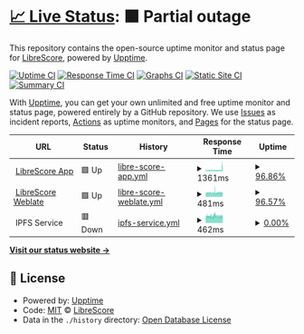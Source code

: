 # [📈 Live Status](https://status.librescore.org): <!--live status--> **🟧 Partial outage**

This repository contains the open-source uptime monitor and status page for [LibreScore](https://librescore.org/), powered by [Upptime](https://github.com/upptime/upptime).

[![Uptime CI](https://github.com/LibreScore/status/workflows/Uptime%20CI/badge.svg)](https://github.com/LibreScore/status/actions?query=workflow%3A%22Uptime+CI%22)
[![Response Time CI](https://github.com/LibreScore/status/workflows/Response%20Time%20CI/badge.svg)](https://github.com/LibreScore/status/actions?query=workflow%3A%22Response+Time+CI%22)
[![Graphs CI](https://github.com/LibreScore/status/workflows/Graphs%20CI/badge.svg)](https://github.com/LibreScore/status/actions?query=workflow%3A%22Graphs+CI%22)
[![Static Site CI](https://github.com/LibreScore/status/workflows/Static%20Site%20CI/badge.svg)](https://github.com/LibreScore/status/actions?query=workflow%3A%22Static+Site+CI%22)
[![Summary CI](https://github.com/LibreScore/status/workflows/Summary%20CI/badge.svg)](https://github.com/LibreScore/status/actions?query=workflow%3A%22Summary+CI%22)

With [Upptime](https://upptime.js.org), you can get your own unlimited and free uptime monitor and status page, powered entirely by a GitHub repository. We use [Issues](https://github.com/LibreScore/status/issues) as incident reports, [Actions](https://github.com/LibreScore/status/actions) as uptime monitors, and [Pages](https://status.librescore.org) for the status page.

<!--start: status pages-->
<!-- This summary is generated by Upptime (https://github.com/upptime/upptime) -->
<!-- Do not edit this manually, your changes will be overwritten -->
<!-- prettier-ignore -->
| URL | Status | History | Response Time | Uptime |
| --- | ------ | ------- | ------------- | ------ |
| <img alt="" src="https://raw.githubusercontent.com/LibreScore/dl-librescore/master/images/logo.png" height="13"> [LibreScore App](https://status.librescore.org/app-server) | 🟩 Up | [libre-score-app.yml](https://github.com/LibreScore/status/commits/HEAD/history/libre-score-app.yml) | <details><summary><img alt="Response time graph" src="./graphs/libre-score-app/response-time-week.png" height="20"> 1361ms</summary><br><a href="https://status.librescore.org/history/libre-score-app"><img alt="Response time 6418" src="https://img.shields.io/endpoint?url=https%3A%2F%2Fraw.githubusercontent.com%2FLibreScore%2Fstatus%2FHEAD%2Fapi%2Flibre-score-app%2Fresponse-time.json"></a><br><a href="https://status.librescore.org/history/libre-score-app"><img alt="24-hour response time 2570" src="https://img.shields.io/endpoint?url=https%3A%2F%2Fraw.githubusercontent.com%2FLibreScore%2Fstatus%2FHEAD%2Fapi%2Flibre-score-app%2Fresponse-time-day.json"></a><br><a href="https://status.librescore.org/history/libre-score-app"><img alt="7-day response time 1361" src="https://img.shields.io/endpoint?url=https%3A%2F%2Fraw.githubusercontent.com%2FLibreScore%2Fstatus%2FHEAD%2Fapi%2Flibre-score-app%2Fresponse-time-week.json"></a><br><a href="https://status.librescore.org/history/libre-score-app"><img alt="30-day response time 4121" src="https://img.shields.io/endpoint?url=https%3A%2F%2Fraw.githubusercontent.com%2FLibreScore%2Fstatus%2FHEAD%2Fapi%2Flibre-score-app%2Fresponse-time-month.json"></a><br><a href="https://status.librescore.org/history/libre-score-app"><img alt="1-year response time 6454" src="https://img.shields.io/endpoint?url=https%3A%2F%2Fraw.githubusercontent.com%2FLibreScore%2Fstatus%2FHEAD%2Fapi%2Flibre-score-app%2Fresponse-time-year.json"></a></details> | <details><summary><a href="https://status.librescore.org/history/libre-score-app">96.86%</a></summary><a href="https://status.librescore.org/history/libre-score-app"><img alt="All-time uptime 37.48%" src="https://img.shields.io/endpoint?url=https%3A%2F%2Fraw.githubusercontent.com%2FLibreScore%2Fstatus%2FHEAD%2Fapi%2Flibre-score-app%2Fuptime.json"></a><br><a href="https://status.librescore.org/history/libre-score-app"><img alt="24-hour uptime 78.70%" src="https://img.shields.io/endpoint?url=https%3A%2F%2Fraw.githubusercontent.com%2FLibreScore%2Fstatus%2FHEAD%2Fapi%2Flibre-score-app%2Fuptime-day.json"></a><br><a href="https://status.librescore.org/history/libre-score-app"><img alt="7-day uptime 96.86%" src="https://img.shields.io/endpoint?url=https%3A%2F%2Fraw.githubusercontent.com%2FLibreScore%2Fstatus%2FHEAD%2Fapi%2Flibre-score-app%2Fuptime-week.json"></a><br><a href="https://status.librescore.org/history/libre-score-app"><img alt="30-day uptime 44.70%" src="https://img.shields.io/endpoint?url=https%3A%2F%2Fraw.githubusercontent.com%2FLibreScore%2Fstatus%2FHEAD%2Fapi%2Flibre-score-app%2Fuptime-month.json"></a><br><a href="https://status.librescore.org/history/libre-score-app"><img alt="1-year uptime 7.64%" src="https://img.shields.io/endpoint?url=https%3A%2F%2Fraw.githubusercontent.com%2FLibreScore%2Fstatus%2FHEAD%2Fapi%2Flibre-score-app%2Fuptime-year.json"></a></details>
| <img alt="" src="https://icons.duckduckgo.com/ip3/weblate.librescore.org.ico" height="13"> [LibreScore Weblate](https://weblate.librescore.org/) | 🟩 Up | [libre-score-weblate.yml](https://github.com/LibreScore/status/commits/HEAD/history/libre-score-weblate.yml) | <details><summary><img alt="Response time graph" src="./graphs/libre-score-weblate/response-time-week.png" height="20"> 481ms</summary><br><a href="https://status.librescore.org/history/libre-score-weblate"><img alt="Response time 577" src="https://img.shields.io/endpoint?url=https%3A%2F%2Fraw.githubusercontent.com%2FLibreScore%2Fstatus%2FHEAD%2Fapi%2Flibre-score-weblate%2Fresponse-time.json"></a><br><a href="https://status.librescore.org/history/libre-score-weblate"><img alt="24-hour response time 484" src="https://img.shields.io/endpoint?url=https%3A%2F%2Fraw.githubusercontent.com%2FLibreScore%2Fstatus%2FHEAD%2Fapi%2Flibre-score-weblate%2Fresponse-time-day.json"></a><br><a href="https://status.librescore.org/history/libre-score-weblate"><img alt="7-day response time 481" src="https://img.shields.io/endpoint?url=https%3A%2F%2Fraw.githubusercontent.com%2FLibreScore%2Fstatus%2FHEAD%2Fapi%2Flibre-score-weblate%2Fresponse-time-week.json"></a><br><a href="https://status.librescore.org/history/libre-score-weblate"><img alt="30-day response time 496" src="https://img.shields.io/endpoint?url=https%3A%2F%2Fraw.githubusercontent.com%2FLibreScore%2Fstatus%2FHEAD%2Fapi%2Flibre-score-weblate%2Fresponse-time-month.json"></a><br><a href="https://status.librescore.org/history/libre-score-weblate"><img alt="1-year response time 577" src="https://img.shields.io/endpoint?url=https%3A%2F%2Fraw.githubusercontent.com%2FLibreScore%2Fstatus%2FHEAD%2Fapi%2Flibre-score-weblate%2Fresponse-time-year.json"></a></details> | <details><summary><a href="https://status.librescore.org/history/libre-score-weblate">96.57%</a></summary><a href="https://status.librescore.org/history/libre-score-weblate"><img alt="All-time uptime 97.19%" src="https://img.shields.io/endpoint?url=https%3A%2F%2Fraw.githubusercontent.com%2FLibreScore%2Fstatus%2FHEAD%2Fapi%2Flibre-score-weblate%2Fuptime.json"></a><br><a href="https://status.librescore.org/history/libre-score-weblate"><img alt="24-hour uptime 76.89%" src="https://img.shields.io/endpoint?url=https%3A%2F%2Fraw.githubusercontent.com%2FLibreScore%2Fstatus%2FHEAD%2Fapi%2Flibre-score-weblate%2Fuptime-day.json"></a><br><a href="https://status.librescore.org/history/libre-score-weblate"><img alt="7-day uptime 96.57%" src="https://img.shields.io/endpoint?url=https%3A%2F%2Fraw.githubusercontent.com%2FLibreScore%2Fstatus%2FHEAD%2Fapi%2Flibre-score-weblate%2Fuptime-week.json"></a><br><a href="https://status.librescore.org/history/libre-score-weblate"><img alt="30-day uptime 99.17%" src="https://img.shields.io/endpoint?url=https%3A%2F%2Fraw.githubusercontent.com%2FLibreScore%2Fstatus%2FHEAD%2Fapi%2Flibre-score-weblate%2Fuptime-month.json"></a><br><a href="https://status.librescore.org/history/libre-score-weblate"><img alt="1-year uptime 96.03%" src="https://img.shields.io/endpoint?url=https%3A%2F%2Fraw.githubusercontent.com%2FLibreScore%2Fstatus%2FHEAD%2Fapi%2Flibre-score-weblate%2Fuptime-year.json"></a></details>
| <img alt="" src="https://ipfs.tech/favicon.ico" height="13"> IPFS Service | 🟥 Down | [ipfs-service.yml](https://github.com/LibreScore/status/commits/HEAD/history/ipfs-service.yml) | <details><summary><img alt="Response time graph" src="./graphs/ipfs-service/response-time-week.png" height="20"> 462ms</summary><br><a href="https://status.librescore.org/history/ipfs-service"><img alt="Response time 399" src="https://img.shields.io/endpoint?url=https%3A%2F%2Fraw.githubusercontent.com%2FLibreScore%2Fstatus%2FHEAD%2Fapi%2Fipfs-service%2Fresponse-time.json"></a><br><a href="https://status.librescore.org/history/ipfs-service"><img alt="24-hour response time 459" src="https://img.shields.io/endpoint?url=https%3A%2F%2Fraw.githubusercontent.com%2FLibreScore%2Fstatus%2FHEAD%2Fapi%2Fipfs-service%2Fresponse-time-day.json"></a><br><a href="https://status.librescore.org/history/ipfs-service"><img alt="7-day response time 462" src="https://img.shields.io/endpoint?url=https%3A%2F%2Fraw.githubusercontent.com%2FLibreScore%2Fstatus%2FHEAD%2Fapi%2Fipfs-service%2Fresponse-time-week.json"></a><br><a href="https://status.librescore.org/history/ipfs-service"><img alt="30-day response time 453" src="https://img.shields.io/endpoint?url=https%3A%2F%2Fraw.githubusercontent.com%2FLibreScore%2Fstatus%2FHEAD%2Fapi%2Fipfs-service%2Fresponse-time-month.json"></a><br><a href="https://status.librescore.org/history/ipfs-service"><img alt="1-year response time 397" src="https://img.shields.io/endpoint?url=https%3A%2F%2Fraw.githubusercontent.com%2FLibreScore%2Fstatus%2FHEAD%2Fapi%2Fipfs-service%2Fresponse-time-year.json"></a></details> | <details><summary><a href="https://status.librescore.org/history/ipfs-service">0.00%</a></summary><a href="https://status.librescore.org/history/ipfs-service"><img alt="All-time uptime 23.60%" src="https://img.shields.io/endpoint?url=https%3A%2F%2Fraw.githubusercontent.com%2FLibreScore%2Fstatus%2FHEAD%2Fapi%2Fipfs-service%2Fuptime.json"></a><br><a href="https://status.librescore.org/history/ipfs-service"><img alt="24-hour uptime 0.00%" src="https://img.shields.io/endpoint?url=https%3A%2F%2Fraw.githubusercontent.com%2FLibreScore%2Fstatus%2FHEAD%2Fapi%2Fipfs-service%2Fuptime-day.json"></a><br><a href="https://status.librescore.org/history/ipfs-service"><img alt="7-day uptime 0.00%" src="https://img.shields.io/endpoint?url=https%3A%2F%2Fraw.githubusercontent.com%2FLibreScore%2Fstatus%2FHEAD%2Fapi%2Fipfs-service%2Fuptime-week.json"></a><br><a href="https://status.librescore.org/history/ipfs-service"><img alt="30-day uptime 1.38%" src="https://img.shields.io/endpoint?url=https%3A%2F%2Fraw.githubusercontent.com%2FLibreScore%2Fstatus%2FHEAD%2Fapi%2Fipfs-service%2Fuptime-month.json"></a><br><a href="https://status.librescore.org/history/ipfs-service"><img alt="1-year uptime 0.00%" src="https://img.shields.io/endpoint?url=https%3A%2F%2Fraw.githubusercontent.com%2FLibreScore%2Fstatus%2FHEAD%2Fapi%2Fipfs-service%2Fuptime-year.json"></a></details>

<!--end: status pages-->

[**Visit our status website →**](https://status.librescore.org)

## 📄 License

- Powered by: [Upptime](https://github.com/upptime/upptime)
- Code: [MIT](./LICENSE) © [LibreScore](https://librescore.org/)
- Data in the `./history` directory: [Open Database License](https://opendatacommons.org/licenses/odbl/1-0/)
